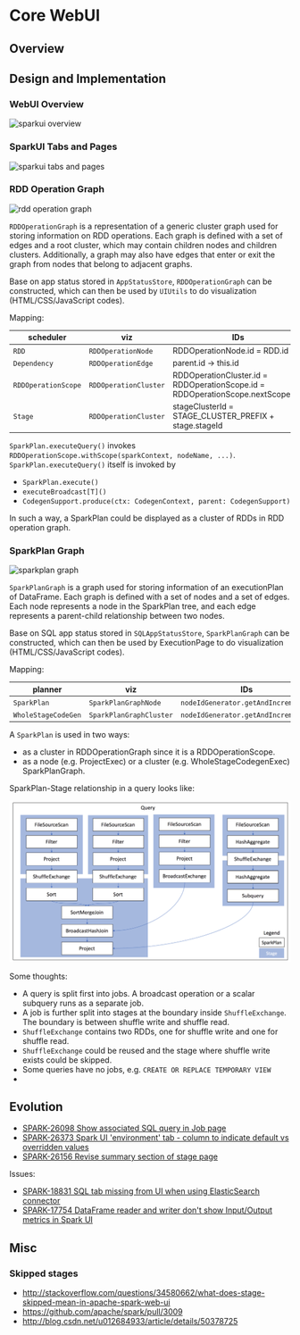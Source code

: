# Core WebUI

## Overview


## Design and Implementation

### WebUI Overview

![sparkui overview](webui-overview.png)

### SparkUI Tabs and Pages

![sparkui tabs and pages](sparkui-tabs-pages.png)

### RDD Operation Graph

![rdd operation graph](rdd-operation-graph.png)

`RDDOperationGraph` is a representation of a generic cluster graph used for storing information on
RDD operations. Each graph is defined with a set of edges and a root cluster, which may contain
children nodes and children clusters. Additionally, a graph may also have edges that enter or exit
the graph from nodes that belong to adjacent graphs.

Base on app status stored in `AppStatusStore`, `RDDOperationGraph` can be constructed, which can
then be used by `UIUtils` to do visualization (HTML/CSS/JavaScript codes).

Mapping:

| scheduler | viz | IDs |
| --- | --- | --- |
| `RDD` | `RDDOperationNode` | RDDOperationNode.id = RDD.id |
| `Dependency` | `RDDOperationEdge` | parent.id -> this.id |
| `RDDOperationScope` | `RDDOperationCluster` | RDDOperationCluster.id = RDDOperationScope.id = RDDOperationScope.nextScopeId() |
| `Stage` | `RDDOperationCluster` | stageClusterId = STAGE_CLUSTER_PREFIX + stage.stageId |


`SparkPlan.executeQuery()` invokes `RDDOperationScope.withScope(sparkContext, nodeName, ...)`.
`SparkPlan.executeQuery()` itself is invoked by

* `SparkPlan.execute()`
* `executeBroadcast[T]()`
* `CodegenSupport.produce(ctx: CodegenContext, parent: CodegenSupport)`

In such a way, a SparkPlan could be displayed as a cluster of RDDs in RDD operation graph.

### SparkPlan Graph

![sparkplan graph](sparkplan-graph.png)

`SparkPlanGraph` is a graph used for storing information of an executionPlan of DataFrame. Each
graph is defined with a set of nodes and a set of edges. Each node represents a node in the
SparkPlan tree, and each edge represents a parent-child relationship between two nodes.

Base on SQL app status stored in `SQLAppStatusStore`, `SparkPlanGraph` can be constructed, which can
then be used by ExecutionPage to do visualization (HTML/CSS/JavaScript codes).

Mapping:

| planner | viz | IDs |
| --- | --- | --- |
| `SparkPlan` | `SparkPlanGraphNode` | `nodeIdGenerator.getAndIncrement()` |
| `WholeStageCodeGen` | `SparkPlanGraphCluster` | `nodeIdGenerator.getAndIncrement()` |

A `SparkPlan` is used in two ways:

* as a cluster in RDDOperationGraph since it is a RDDOperationScope.
* as a node (e.g. ProjectExec) or a cluster (e.g. WholeStageCodegenExec) SparkPlanGraph.

SparkPlan-Stage relationship in a query looks like:

![SparkPlan and Stage relationship](SparkPlan-Stage-in-Query.png)

Some thoughts:

* A query is split first into jobs. A broadcast operation or a scalar subquery runs as a separate job.
* A job is further split into stages at the boundary inside `ShuffleExchange`. The boundary is
  between shuffle write and shuffle read.
* `ShuffleExchange` contains two RDDs, one for shuffle write and one for shuffle read.
* `ShuffleExchange` could be reused and the stage where shuffle write exists could be skipped.
* Some queries have no jobs, e.g. `CREATE OR REPLACE TEMPORARY VIEW`
* 

## Evolution
* [SPARK-26098 Show associated SQL query in Job page](https://issues.apache.org/jira/browse/SPARK-26098)
* [SPARK-26373 Spark UI 'environment' tab - column to indicate default vs overridden values](https://issues.apache.org/jira/browse/SPARK-26373)
* [SPARK-26156 Revise summary section of stage page](https://issues.apache.org/jira/browse/SPARK-26156)

Issues:
* [SPARK-18831 SQL tab missing from UI when using ElasticSearch connector](https://issues.apache.org/jira/browse/SPARK-18831)
* [SPARK-17754 DataFrame reader and writer don't show Input/Output metrics in Spark UI](https://issues.apache.org/jira/browse/SPARK-17754)

## Misc

### Skipped stages
* http://stackoverflow.com/questions/34580662/what-does-stage-skipped-mean-in-apache-spark-web-ui
* https://github.com/apache/spark/pull/3009
* http://blog.csdn.net/u012684933/article/details/50378725

